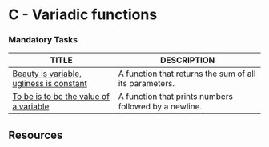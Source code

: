 # C - Variadic functions

### Mandatory Tasks
TITLE			 | 	DESCRIPTION
-------			 |	 ----------
[Beauty is variable, ugliness is constant](./0-sum_them_all.c) | A function that returns the sum of all its parameters.	
[To be is to be the value of a variable](./1-print_numbers.c) | A function that prints numbers followed by a newline.
## Resources
